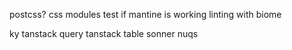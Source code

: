 postcss?
css modules
test if mantine is working
linting with biome


ky
tanstack query
tanstack table
sonner
nuqs

